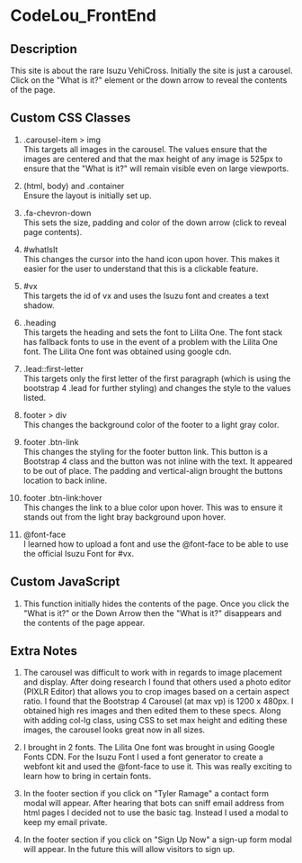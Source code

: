 # CodeLou_FrontEnd

## Description
This site is about the rare Isuzu VehiCross.  Initially the site is just a carousel.  Click on the "What is it?" element or the down arrow to reveal the contents of the page.

## Custom CSS Classes
1. .carousel-item > img <br>
This targets all images in the carousel.  The values ensure that the images are centered and that the max height of any image is 525px to ensure that the "What is it?" will remain visible even on large viewports.

2. (html, body) and .container<br>
Ensure the layout is initially set up.

3. .fa-chevron-down<br>
This sets the size, padding and color of the down arrow (click to reveal page contents).

4. #whatIsIt<br>
This changes the cursor into the hand icon upon hover.  This makes it easier for the user to understand that this is a clickable feature.

5. #vx<br>
This targets the id of vx and uses the Isuzu font and creates a text shadow.

6. .heading<br>
This targets the heading and sets the font to Lilita One.  The font stack has fallback fonts to use in the event of a problem with the Lilita One font.
The Lilita One font was obtained using google cdn.

7. .lead::first-letter<br>
This targets only the first letter of the first paragraph (which is using the bootstrap 4 .lead for further styling) and changes the style to the values listed.

8. footer > div<br>
This changes the background color of the footer to a light gray color.

9. footer .btn-link<br>
This changes the styling for the footer button link.  This button is a Bootstrap 4 class and the button was not inline with the text.  It appeared to be out of place.  The padding and vertical-align brought the buttons location to back inline.

10. footer .btn-link:hover<br>
This changes the link to a blue color upon hover.  This was to ensure it stands out from the light bray background upon hover.

11. @font-face<br>
I learned how to upload a font and use the @font-face to be able to use the official Isuzu Font for #vx.

## Custom JavaScript

1. This function initially hides the contents of the page.  Once you click the "What is it?" or the Down Arrow then the "What is it?" disappears and the contents of the page appear.


## Extra Notes

1.  The carousel was difficult to work with in regards to image placement and display.  After doing research I found that others used a photo editor (PIXLR Editor) that allows you to crop images based on a certain aspect ratio.  I found that the Bootstrap 4 Carousel (at max vp) is 1200 x 480px.  I obtained high res images and then edited them to these specs.  Along with adding col-lg class, using CSS to set max height and editing these images, the carousel looks great now in all sizes.

2.  I brought in 2 fonts.  The Lilita One font was brought in using Google Fonts CDN.  For the Isuzu Font I used a font generator to create a webfont kit and used the @font-face to use it.  This was really exciting to learn how to bring in certain fonts.

3.  In the footer section if you click on "Tyler Ramage" a contact form modal will appear.  After hearing that bots can sniff email address from html pages I decided not to use the basic <a> tag.  Instead I used a modal to keep my email private.
  
4.  In the footer section if you click on "Sign Up Now" a sign-up form modal will appear.  In the future this will allow visitors to sign up.

